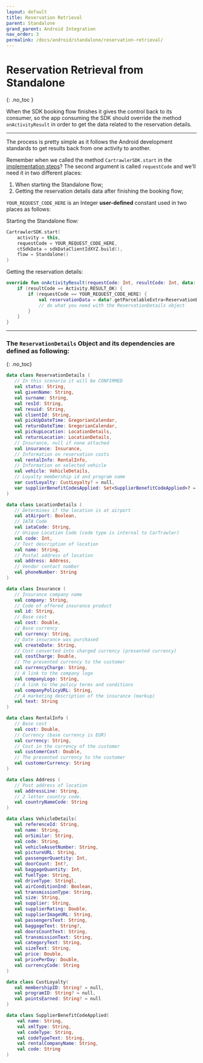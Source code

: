 ```yaml
---
layout: default
title: Reservation Retrieval
parent: Standalone
grand_parent: Android Integration
nav_order: 3
permalink: /docs/android/standalone/reservation-retrieval/
---
```


# Reservation Retrieval from Standalone 

{: .no_toc }

When the SDK booking flow finishes it gives the control back to its consumer, so the app
consuming the SDK should override the method `onActivityResult` in order to get the data related
to the reservation details.

---

The process is pretty simple as it follows the Android development standards to get results back
from one activity to another.

Remember when we called the method `CartrawlerSDK.start` in the <a href="/docs/android/standalone/implementation-steps/" target="_blank">implementation steps</a>?
The second argument is called `requestCode` and we'll need it in two different places:

<ol>
  <li>When starting the Standalone flow;</li>
  <li>Getting the reservation details data after finishing the booking flow;</li>
</ol>

`YOUR_REQUEST_CODE_HERE` is an Integer <b>user-defined</b> constant used in two places as follows:

Starting the Standalone flow:
```kotlin
CartrawlerSDK.start(
    activity = this,
    requestCode = YOUR_REQUEST_CODE_HERE,
    ctSdkData = sdkDataClientIdXYZ.build(),
    flow = Standalone()
)
```

Getting the reservation details:
```kotlin
override fun onActivityResult(requestCode: Int, resultCode: Int, data: Intent?) {
    if (resultCode == Activity.RESULT_OK) {
        if (requestCode == YOUR_REQUEST_CODE_HERE) {
            val reservationData = data?.getParcelableExtra<ReservationDetails>(CartrawlerSDK.RESERVATION_DETAILS)
            // do what you need with the ReservationDetails object
        }
    }      
}
```
---

### The `ReservationDetails` Object and its dependencies are defined as following:
{: .no_toc}

```kotlin
data class ReservationDetails (
   // In this scenario it will be CONFIRMED
   val status: String,
   val givenName: String,
   val surname: String,
   val resId: String,
   val resuid: String,
   val clientId: String,
   val pickUpDateTime: GregorianCalendar,
   val returnDateTime: GregorianCalendar,
   val pickupLocation: LocationDetails,
   val returnLocation: LocationDetails, 
   // Insurance, null if none attached
   val insurance: Insurance, 
   // Information on reservation costs
   val rentalInfo: RentalInfo, 
   // Information on selected vehicle
   val vehicle: VehicleDetails,
   // Loyalty membership id and program name
   var custLoyalty: CustLoyalty? = null,
   var supplierBenefitCodesApplied: Set<SupplierBenefitCodeApplied>? = null
)

data class LocationDetails (
   // Determines if the location is at airport
   val atAirport: Boolean, 
   // IATA Code
   val iataCode: String,  
   // Unique Location Code (code type is internal to CarTrawler)
   val code: Int,  
   // Text description of location
   val name: String, 
   // Postal address of location
   val address: Address, 
   // Vendor contact number
   val phoneNumber: String
)

data class Insurance (
   // Insurance company name
   val company: String, 
   // Code of offered insurance product
   val id: String, 
   // Base cost
   val cost: Double, 
   // Base currency
   val currency: String, 
   // Date insurance was purchased
   val createDate: String, 
   // Cost converted into charged currency (presented currency)
   val costCharge: Double, 
   // The presented currency to the customer
   val currencyCharge: String,
   // A link to the company logo
   val companyLogo: String, 
   // A link to the policy terms and conditions
   val companyPolicyURL: String, 
   // A marketing description of the insurance (markup)
   val text: String
)

data class RentalInfo (
   // Base cost
   val cost: Double, 
   // Currency (base currency is EUR)
   val currency: String, 
   // Cost in the currency of the customer
   val customerCost: Double, 
   // The presented currency to the customer
   val customerCurrency: String 
)

data class Address (
   // Post address of location
   val addressLine: String, 
   // 2 letter country code.
   val countryNameCode: String
)

data class VehicleDetails(
   val referenceId: String,
   val name: String,
   val orSimilar: String,
   val code: String,
   val vehicleAssetNumber: String,
   val pictureURL: String,
   val passengerQuantity: Int,
   val doorCount: Int?,
   val baggageQuantity: Int,
   val fuelType: String,
   val driveType: Stringl,
   val airConditionInd: Boolean,
   val transmissionType: String,
   val size: String,
   val supplier: String,
   val supplierRating: Double,
   val supplierImageURL: String,
   val passengersText: String,
   val baggageText: String?,
   val doorsCountText: String,
   val transmissionText: String,
   val categoryText: String,
   val sizeText: String,
   val price: Double,
   val pricePerDay: Double,
   val currencyCode: String
)

data class CustLoyalty(
   val membershipID: String? = null, 
   val programID: String? = null,
   val pointsEarned: String? = null
)

data class SupplierBenefitCodeApplied(
    val name: String,
    val xmlType: String,
    val codeType: String,
    val codeTypeText: String,
    val rentalCompanyName: String,
    val code: String
)
```    